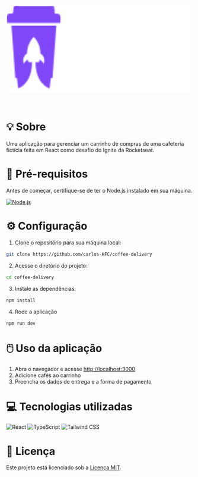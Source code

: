 <p align="center">
  <img src="src/assets/logo-white.svg" width="500" />
</p>
<br/>

# :bulb: Sobre

Uma aplicação para gerenciar um carrinho de compras de uma cafeteria fictícia feita em React como desafio do Ignite da Rocketseat.

# :page_with_curl: Pré-requisitos

Antes de começar, certifique-se de ter o Node.js instalado em sua máquina.

<a href="https://nodejs.org">
  <img width="50" src="https://user-images.githubusercontent.com/25181517/183568594-85e280a7-0d7e-4d1a-9028-c8c2209e073c.png" alt="Node.js" title="Node.js"/>
</a>

# :gear: Configuração

1. Clone o repositório para sua máquina local:

```bash
git clone https://github.com/carlos-HFC/coffee-delivery
```

2. Acesse o diretório do projeto:

```bash
cd coffee-delivery
```

3. Instale as dependências:

```bash
npm install
```

4. Rode a aplicação

```bash
npm run dev
```

# :computer_mouse: Uso da aplicação

1. Abra o navegador e acesse [http://localhost:3000](http://localhost:3000)
2. Adicione cafés ao carrinho
3. Preencha os dados de entrega e a forma de pagamento

# :computer: Tecnologias utilizadas

<p float="left">
  <img width="50" src="https://user-images.githubusercontent.com/25181517/183897015-94a058a6-b86e-4e42-a37f-bf92061753e5.png" alt="React" title="React"/>
  <img width="50" src="https://user-images.githubusercontent.com/25181517/183890598-19a0ac2d-e88a-4005-a8df-1ee36782fde1.png" alt="TypeScript" title="TypeScript"/>
  <img width="50" src="https://user-images.githubusercontent.com/25181517/202896760-337261ed-ee92-4979-84c4-d4b829c7355d.png" alt="Tailwind CSS" title="Tailwind CSS"/>
</p>

# :page_facing_up: Licença

Este projeto está licenciado sob a [Licença MIT](LICENSE).